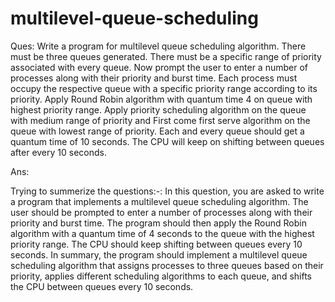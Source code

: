 # multilevel-queue-scheduling

Ques: 
Write a program for multilevel queue scheduling algorithm. There must be three queues generated. There must be a specific range of priority associated with every queue. Now prompt the user to enter a number of processes along with their priority and burst time. Each process must occupy the respective queue with a specific priority range according to its priority. Apply Round Robin algorithm with quantum time 4 on queue with highest priority range. Apply priority scheduling algorithm on the queue with medium range of priority and First come first serve algorithm on the queue with lowest range of priority. Each and every queue should get a quantum time of 10 seconds. The CPU will keep on shifting between queues after every 10 seconds.


Ans:


Trying to summerize the questions:-: 
In this question, you are asked to write a program that implements a multilevel queue scheduling algorithm.
The user should be prompted to enter a number of processes along with their priority and burst time.
The program should then apply the Round Robin algorithm with a quantum time of 4 seconds to the queue with the highest priority range.
The CPU should keep shifting between queues every 10 seconds.
In summary, the program should implement a multilevel queue scheduling algorithm that assigns processes to three queues based on their priority, applies different scheduling algorithms to each queue, and shifts the CPU between queues every 10 seconds.

